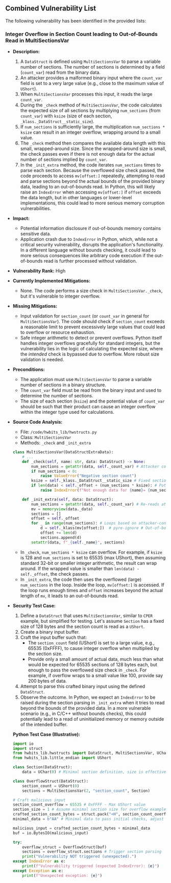 ## Combined Vulnerability List

The following vulnerability has been identified in the provided lists:

### Integer Overflow in Section Count leading to Out-of-Bounds Read in MultiSectionsVar

* **Description:**
    1. A `DataStruct` is defined using `MultiSectionsVar` to parse a variable number of sections. The number of sections is determined by a field (`count_var`) read from the binary data.
    2. An attacker provides a malformed binary input where the `count_var` field is set to a very large value (e.g., close to the maximum value of `UShort`).
    3. When `MultiSectionsVar` processes this input, it reads the large `count_var`.
    4. During the `_check` method of `MultiSectionsVar`, the code calculates the expected size of all sections by multiplying `num_sections` (from `count_var`) with `ksize` (size of each section, `_klass._DataStruct__static_size`).
    5. If `num_sections` is sufficiently large, the multiplication `num_sections * ksize` can result in an integer overflow, wrapping around to a small value.
    6. The `_check` method then compares the available data length with this small, wrapped-around size. Since the wrapped-around size is small, the check passes even if there is not enough data for the actual number of sections implied by `count_var`.
    7. In the `_init_extra` method, the code iterates `num_sections` times to parse each section. Because the overflowed size check passed, the code proceeds to access `mv[offset:]` repeatedly, attempting to read and parse sections beyond the actual bounds of the provided binary data, leading to an out-of-bounds read. In Python, this will likely raise an `IndexError` when accessing `mv[offset:]` if `offset` exceeds the data length, but in other languages or lower-level implementations, this could lead to more serious memory corruption vulnerabilities.

* **Impact:**
    - Potential information disclosure if out-of-bounds memory contains sensitive data.
    - Application crash due to `IndexError` in Python, which, while not a critical security vulnerability, disrupts the application's functionality. In a different language without bounds checking, it could lead to more serious consequences like arbitrary code execution if the out-of-bounds read is further processed without validation.

* **Vulnerability Rank:** High

* **Currently Implemented Mitigations:**
    - None. The code performs a size check in `MultiSectionsVar._check`, but it's vulnerable to integer overflow.

* **Missing Mitigations:**
    - Input validation for `section_count` (or `count_var` in general for `MultiSectionsVar`). The code should check if `section_count` exceeds a reasonable limit to prevent excessively large values that could lead to overflow or resource exhaustion.
    - Safe integer arithmetic to detect or prevent overflows. Python itself handles integer overflows gracefully for standard integers, but the vulnerability lies in the logic of calculating the expected size, where the *intended* check is bypassed due to overflow. More robust size validation is needed.

* **Preconditions:**
    - The application must use `MultiSectionsVar` to parse a variable number of sections in a binary structure.
    - The `count_var` field must be read from the binary input and used to determine the number of sections.
    - The size of each section (`ksize`) and the potential value of `count_var` should be such that their product can cause an integer overflow within the integer type used for calculations.

* **Source Code Analysis:**
    - File: `/code/hwbits_lib/hwstructs.py`
    - Class: `MultiSectionsVar`
    - Methods: `_check` and `_init_extra`

    ```python
    class MultiSectionsVar(DataStructExtraData):
        # ...
        def _check(self, name: str, data: DataStruct) -> None:
            num_sections = getattr(data, self._count_var) # Attacker controls num_sections
            if num_sections < 0:
                raise ValueError("Negative section count")
            ksize = self._klass._DataStruct__static_size # Fixed section size
            if len(data) < self._offset + (num_sections * ksize): # Potential overflow here
                raise IndexError(f"Not enough data for {name}= {num_sections} * {ksize}")

        def _init_extra(self, data: DataStruct):
            num_sections = getattr(data, self._count_var) # Re-reads attacker-controlled value
            mv = memoryview(data._data)
            sections = []
            offset = self._offset
            for _ in range(num_sections): # Loops based on attacker-controlled value
                d = self._klass(mv[offset:])  # pyre-ignore # Out-of-bounds read if offset is too large
                offset += len(d)
                sections.append(d)
            setattr(data, f"_{self._name}", sections)
    ```
    - In `_check`, `num_sections * ksize` can overflow. For example, if `ksize` is 128 and `num_sections` is set to 65535 (max UShort), then assuming standard 32-bit or smaller integer arithmetic, the result can wrap around. If the wrapped value is smaller than `len(data) - self._offset`, the check passes.
    - In `_init_extra`, the code then uses the overflowed (large) `num_sections` in the loop. Inside the loop, `mv[offset:]` is accessed. If the loop runs enough times and `offset` increases beyond the actual length of `mv`, it leads to an out-of-bounds read.

* **Security Test Case:**
    1. Define a `DataStruct` that uses `MultiSectionsVar`, similar to `CPER` example, but simplified for testing. Let's assume `Section` has a fixed size of 128 bytes and the section count is read as a `UShort`.
    2. Create a binary input buffer.
    3. Craft the input buffer such that:
        - The `section_count` field (UShort) is set to a large value, e.g., 65535 (0xFFFF), to cause integer overflow when multiplied by the section size.
        - Provide only a small amount of actual data, much less than what would be expected for 65535 sections of 128 bytes each, but enough to pass the overflowed size check in `_check`. For example, if overflow wraps to a small value like 100, provide say 200 bytes of data.
    4. Attempt to parse this crafted binary input using the defined `DataStruct`.
    5. Observe the outcome. In Python, we expect an `IndexError` to be raised during the section parsing in `_init_extra` when it tries to read beyond the bounds of the provided data. In a more vulnerable scenario (e.g., in C/C++ without bounds checks), this could potentially lead to a read of uninitialized memory or memory outside of the intended buffer.

    **Python Test Case (Illustrative):**

    ```python
    import io
    import struct
    from hwbits_lib.hwstructs import DataStruct, MultiSectionsVar, UChar
    from hwbits_lib.little_endian import UShort

    class Section(DataStruct):
        data = UChar(0) # Minimal section definition, size is effectively 0, for simplicity in this example, let's assume size 1 for calculation purposes

    class OverflowStruct(DataStruct):
        section_count = UShort(0)
        sections = MultiSectionsVar(2, "section_count", Section)

    # Craft malicious input
    section_count_overflow = 65535 # 0xFFFF - Max UShort value
    section_size = 1 # Assume minimal section size for overflow example
    crafted_section_count_bytes = struct.pack("<H", section_count_overflow)
    minimal_data = b"AA" # Minimal data to pass initial checks, adjust based on actual offset and struct size. In this simplified example, 2 bytes for section_count.

    malicious_input = crafted_section_count_bytes + minimal_data
    buf = io.BytesIO(malicious_input)

    try:
        overflow_struct = OverflowStruct(buf)
        sections = overflow_struct.sections # Trigger section parsing
        print("Vulnerability NOT triggered (unexpected).")
    except IndexError as e:
        print(f"Vulnerability triggered (expected IndexError): {e}")
    except Exception as e:
        print(f"Unexpected exception: {e}")